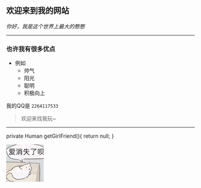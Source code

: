 ## 欢迎来到我的网站

*你好，我是这个世界上最大的憨憨*

---

### 也许我有很多优点

- 例如
  - 帅气
  - 阳光
  - 聪明
  - 积极向上

我的QQ是 `2264117533`

> 欢迎来找我玩~

---

  private Human getGirlFriend(){
    return null;
  }
  
![我的图片](./icons/myicon1.gif)
